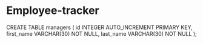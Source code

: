# Employee-tracker

CREATE TABLE managers (
    id INTEGER AUTO_INCREMENT PRIMARY KEY,
    first_name VARCHAR(30) NOT NULL,
    last_name VARCHAR(30) NOT NULL
);